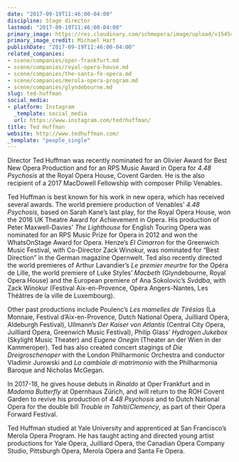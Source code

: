 ```yaml
---
date: "2017-09-19T11:46:00-04:00"
discipline: Stage director
lastmod: "2017-09-19T11:46:00-04:00"
primary_image: https://res.cloudinary.com/schmopera/image/upload/v1545409169/media/webhook-uploads/1505835790713/Ted_Huffman_PR_Photo_37.jpg.jpg
primary_image_credit: Michael Hart
publishDate: "2017-09-19T11:46:00-04:00"
related_companies:
- scene/companies/oper-frankfurt.md
- scene/companies/royal-opera-house.md
- scene/companies/the-santa-fe-opera.md
- scene/companies/merola-opera-program.md
- scene/companies/glyndebourne.md
slug: ted-huffman
social_media:
- platform: Instagram
  _template: social_media
  url: https://www.instagram.com/tedrhuffman/
title: Ted Huffman
website: http://www.tedhuffman.com/
_template: "people_single"
---
```


Director Ted Huffman was recently nominated for an Olivier Award for Best New Opera Production and for an RPS Music Award in Opera for *4.48 Psychosis* at the Royal Opera House, Covent Garden. He is the also recipient of a 2017 MacDowell Fellowship with composer Philip Venables.

Ted Huffman is best known for his work in new opera, which has received several awards. The world premiere production of Venables’ *4.48 Psychosis*, based on Sarah Kane’s last play, for the Royal Opera House, won the 2016 UK Theatre Award for Achievement in Opera. His production of Peter Maxwell-Davies’ *The Lighthouse* for English Touring Opera was nominated for an RPS Music Prize for Opera in 2012 and won the WhatsOnStage Award for Opera. Henze’s *El Cimarron* for the Greenwich Music Festival, with Co-Director Zack Winokur, was nominated for “Best Direction” in the German magazine Opernwelt. Ted also recently directed the world premieres of Arthur Lavandier’s *Le premier meurtre* for the Opéra de Lille, the world premiere of Luke Styles’ *Macbeth* (Glyndebourne, Royal Opera House) and the European premiere of Ana Sokolovic’s *Svádba*, with Zack Winokur (Festival Aix-en-Provence, Opéra Angers-Nantes, Les Théâtres de la ville de Luxembourg).

Other past productions include Poulenc’s *Les mamelles de Tirésias* (La Monnaie, Festival d’Aix-en-Provence, Dutch National Opera, Juilliard Opera, Aldeburgh Festival), Ullmann’s *Der Kaiser von Atlantis* (Central City Opera, Juilliard Opera, Greenwich Music Festival), Philip Glass’ *Hydrogen Jukebox* (Skylight Music Theater) and *Eugene Onegin* (Theater an der Wien in der Kammeroper). Ted has also created concert stagings of *Die Dreigroschenoper* with the London Philharmonic Orchestra and conductor Vladimir Jurowski and *La cambiale di matrimonio* with the Philharmonia Baroque and Nicholas McGegan.

In 2017-18, he gives house debuts in *Rinaldo* at Oper Frankfurt and in *Madama Butterfly* at Opernhaus Zürich, and will return to the ROH Covent Garden to revive his production of *4.48 Psychosis* and to Dutch National Opera for the double bill *Trouble in Tahiti*/*Clemency*, as part of their Opera Forward Festival.

Ted Huffman studied at Yale University and apprenticed at San Francisco’s Merola Opera Program. He has taught acting and directed young artist productions for Yale Opera, Juilliard Opera, the Canadian Opera Company Studio, Pittsburgh Opera, Merola Opera and Santa Fe Opera.

